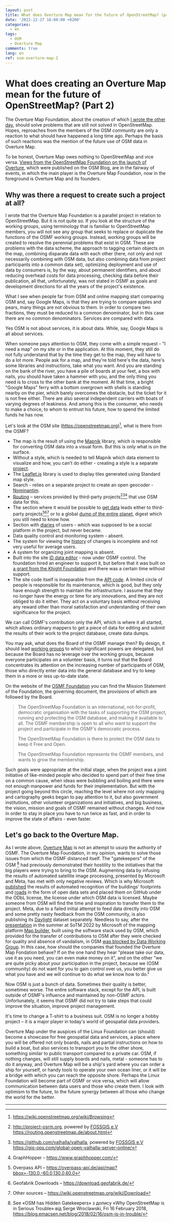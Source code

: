 ```yaml
---
layout: post
title: What does Overture Map mean for the future of OpenStreetMap? (part 2)
date: '2022-12-27 16:00:00 +0200'
categories:
  - en
tags:
  - OSM
  - Overture Map
comments: true
lang: en
ref: osm-overture-map-2
---
```

# What does creating an Overture Map mean for the future of OpenStreetMap? (Part 2)

The Overture Map Foundation, about the creation of which [I wrote the other day](https://blog.andygol.co.ua/en/2022/12/24/creating-overture-map-and-future-of-osm/), should solve problems that are still not solved in OpenStreetMap. Hopes, reproaches from the members of the OSM community are only a reaction to what should have happened a long time ago. Perhaps the basis of such reactions was the mention of the future use of OSM data in Overture Map.

To be honest, Overture Map owes nothing to OpenStreetMap and vice versa. [Views from the OpenStreetMap Foundation on the launch of Overture](https://blog.openstreetmap.org/2022/12/22/views-from-the-openstreetmap-foundation-on-the-launch-of-overture/), which were published on the OSM Blog, are in the fairway of events, in which the main player is the Overture Map Foundation, now in the foreground is Overture Map and its founders.

## Why was there a request to create such a project at all?

I wrote that the Overture Map Foundation is a parallel project in relation to OpenStreetMap. But it is not quite so. If you look at the structure of the working groups, using terminology that is familiar to OpenStreetMap members, you will not see any group that seeks to replace or duplicate the functions of the OSMF working groups. Instead, working groups will be created to resolve the perennial problems that exist in OSM. These are problems with the data scheme, the approach to tagging certain objects on the map, combining disparate data with each other (here, not only and not necessarily combining with OSM data, but also combining data from project participants into a common data set), optimizing deployment and use of data by consumers is, by the way, about permanent identifiers, and about reducing overhead costs for data processing, checking data before their publication, all that, unfortunately, was not stated in OSMF as goals and development directions for all the years of the project's existence.

What I see when people far from OSM and online mapping start comparing OSM and, say Google Maps, is that they are trying to compare apples and pears, many things are not obvious to them. In order to compare two fractions, they must be reduced to a common denominator, but in this case there are no common denominators. Services are compared with data.

Yes OSM is not about services, it is about data. While, say, Google Maps is all about services.

When someone pays attention to OSM, they come with a simple request - "I need a map" on my site or in the application. At this moment, they still do not fully understand that by the time they get to the map, they will have to do a lot more. People ask for a map, and they're told here's the data, here's some libraries and instructions, take what you want. And you are standing on the bank of the river, you have a pile of boards at your feet, a box with nails, you should have taken a hammer with you, and the only thing you need is to cross to the other bank at the moment. At that time, a bright "Google Maps" ferry with a bottom overgrown with shells is standing nearby on the pier, which barely overcomes the obstacle, but the ticket for it is not free either. There are also several independent carriers with boats of varying degrees of leakiness. And among this is the consumer, who needs to make a choice, to whom to entrust his future, how to spend the limited funds he has now.

Let's look at the OSM site (<https://openstreetmap.org>)[^1], what is there from the OSMF?

- The map is the result of using the [Mapnik](https://mapnik.org) library, which is responsible for converting OSM data into a visual form. But this is only what is on the surface.
- Without a style, which is needed to tell Mapnik which data element to visualize and how, you can't do either - creating a style is a separate [project](https://github.com/gravitystorm/openstreetmap-carto).
- The [Leaflet.js](https://leafletjs.com) library is used to display tiles generated using Standard map style.
- Search - relies on a separate project to create an open geocoder - [Nominantim](https://nominatim.org).
- [Routing](https://wiki.openstreetmap.org/wiki/Routing) – services provided by third-party projects[^2][^3][^4] that use OSM data for this.
- The section where it would be possible to [get data](https://www.openstreetmap.org/export) leads either to third-party projects[^ot][^gf][^dl] or to a global [dump of the entire planet](https://planet.openstreetmap.org/), digest which you still need to know how.
- Section with [diaries](https://www.openstreetmap.org/diary) of users - which was supposed to be a social platform in the project, but never became.
- Data quality control and monitoring system - absent.
- The system for viewing the [history](https://www.openstreetmap.org/history) of changes is incomplete and not very useful for average users.
- A system for organizing joint mapping is absent.
- Built into the site [iD data editor](https://www.openstreetmap.org/edit) - now under OSMF control. The foundation hired an engineer to support it, but before that it was built on [a grant from the Khight Foundation](https://blog.mapbox.com/large-investment-in-openstreetmap-from-knight-foundation-cf7aa00534db) and there was a certain time without support.
- The site code itself is inseparable from the [API code](https://github.com/openstreetmap/openstreetmap-website). A limited circle of people is responsible for its maintenance, which is good, but they only have enough strength to maintain the infrastructure. I assume that they no longer have the energy or time for any innovations, and they are not obliged to do it either. They act on a voluntary basis without receiving any reward other than moral satisfaction and understanding of their own significance for the project.
  
We can call OSMF's contribution only the API, which is where it all started, which allows ordinary mappers to get a piece of data for editing and submit the results of their work to the project database, create data dumps.

You may ask, what does the Board of the OSMF manage then? By design, it should lead [working groups](https://wiki.osmfoundation.org/wiki/Working_Groups) to which significant powers are delegated, but because the Board has no leverage over the working groups, because everyone participates on a volunteer basis, it turns out that the Board concentrates its attention on the increasing number of participants of OSM, those who directly enter data into the general database and try to keep them in a more or less up-to-date state.

On the website of the [OSMF Foundation](https://wiki.osmfoundation.org/wiki/Mission_Statement) you can find the Mission Statement of the Foundation, the governing document, the provisions of which are followed by the Board.

>The OpenStreetMap Foundation is an international, not-for-profit, democratic organisation with the tasks of supporting the OSM project, running and protecting the OSM database, and making it available to all. The OSMF membership is open to all who want to support the project and participate in the OSMF’s democratic process.
>
>The OpenStreetMap Foundation is there to protect the OSM data to keep it Free and Open.
>
>The OpenStreetMap Foundation represents the OSMF members, and wants to grow the membership.

Such goals were appropriate at the initial stage, when the project was a joint initiative of like-minded people who decided to spend part of their free time on a common cause, when ideas were bubbling and boiling and there were not enough manpower and funds for their implementation. But with the project going beyond this circle, reaching the level where not only mapping and cartography geeks began to pay attention to it, but also government institutions, other volunteer organizations and initiatives, and big business, the vision, mission and goals of OSMF remained without changes. And now in order to stay in place you have to run twice as fast, and in order to improve the state of affairs - even faster.

## Let's go back to the Overture Map.

As I wrote above, [Overture Map](https://overturemaps.org) is not an attempt to usurp the authority of OSMF. The Overture Map Foundation, in my opinion, wants to solve those issues from which the OSMF distanced itself. The "gatekeepers" of the OSM [^gatekeepers] had previously demonstrated their hostility to the initiatives that the big players were trying to bring to the OSM. Augmenting data by infusing the results of automated satellite image processing, presented by Microsoft and Meta, has met with only negative reviews. Which is why Microsoft [published](https://www.microsoft.com/en-us/maps/building-footprints) the results of automated recognition of the buildings' footprints and [roads](https://blogs.bing.com/maps/2022-12/Bing-Maps-is-bringing-new-roads) in the form of open data sets and placed them on GitHub under the ODbL license, the license under which OSM data is licensed. Maybe someone from OSM will find the time and inspiration to transfer them to the project. Meta, due to a failed initial attempt to feed data directly into OSM and some pretty nasty feedback from the OSM community, is also publishing its [Daylight](https://daylightmap.org) dataset separately. Needless to say, after the [presentation](https://2022.stateofthemap.org/sessions/B7VADW/) in the summer at SoTM 2022 by Microsoft of the mapping platform [Map builder](https://www.bing.com/mapbuilder/), built using the software stack used by OSM, which provided for the transfer of contributions to OSM after they were checked for quality and absence of vandalism, in OSM [was blocked by Data Working Group](https://www.openstreetmap.org/user_blocks/5701). In this case, how should the companies that founded the Overture Map Fondation behave? If on the one hand they hear "please take our data, use it as you need, you can even make money on it", and on the other "we are quite picky about your participation in the project, because we (OSM community) do not want for you to gain control over us, you better give us what you have and we will continue to do what we know how to do."

Now OSM is just a bunch of data. Sometimes their quality is better, sometimes worse. The entire software stack, except for the API, is built outside of OSMF's influence and maintained by non-OSMF actors. Unfortunately, it seems that OSMF did not try to take steps that could improve the situation, improve project management.

It's time to change a T-shirt to a business suit. OSM is no longer a hobby project – it is a major player in today's world of geospatial data providers.

Overture Map under the auspices of the Linux Foundation can (should) become a showcase for free geospatial data and services, a place where you will be offered not only boards, nails and partial instructions on how to build a boat, but also services to transport you to the other shore, something similar to public transport compared to a private car. OSM, if nothing changes, will still supply boards and nails, metal - someone has to do it anyway, and Overture Map will be a ship's yard where you can order a ship for yourself, or handy tools to operate your own ocean liner, or it will be a bridge with which you can reach the opposite shore. Perhaps the Linux Foundation will become part of OSMF or vice versa, which will allow communication between data users and those who create them. I look with optimism to the future, to the future synergy between all those who change the world for the better.

----

[^1]: <https://wiki.openstreetmap.org/wiki/Browsing>

[^2]: <http://project-osrm.org>, powered by [FOSSGIS e.V](https://www.fossgis.de/) <https://routing.openstreetmap.de/about.html> 

[^3]: <https://github.com/valhalla/valhalla>, powered by [FOSSGIS e.V](https://www.fossgis.de/) <https://gis-ops.com/global-open-valhalla-server-online/>

[^4]: GraphHopper – <https://www.graphhopper.com/>

[^ot]: Overpass API – <https://overpass-api.de/api/map?bbox=-130.0,-60.0,130.0,60.0>

[^gf]: Geofabrik Downloads – <https://download.geofabrik.de/>

[^dl]: Other sources – <https://wiki.openstreetmap.org/wiki/Download>

[^gatekeepers]: See «OSM has Hidden Gatekeepers» з допису «Why OpenStreetMap is in Serious Trouble» від Serge Wroclawski, Fri 16 February 2018, <https://blog.emacsen.net/blog/2018/02/16/osm-is-in-trouble/>
